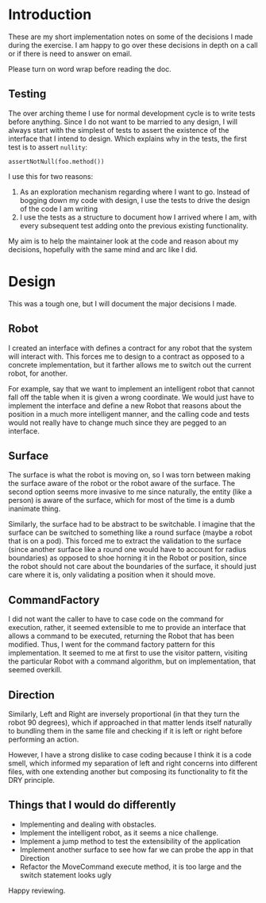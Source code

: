 # Introduction

These are my short implementation notes on some of the decisions I made during the exercise. I am happy to go over these decisions in depth on a call or if there is need to answer on email.

Please turn on word wrap before reading the doc.

## Testing

The over arching theme I use for normal development cycle is to write tests before anything. Since I do not want to be married to any design, I will always start with the simplest of tests to
assert the existence of the interface that I intend to design. Which explains why in the tests, the first test is to assert `nullity`:

 ` assertNotNull(foo.method()) `

I use this for two reasons:

1. As an exploration mechanism regarding where I want to go. Instead of bogging down my code with design, I use the tests to drive the design of the code I am writing
2. I use the tests as a structure to document how I arrived where I am, with every subsequent test adding onto the previous existing functionality.

My aim is to help the maintainer look at the code and reason about my decisions, hopefully with the same mind and arc like I did.

# Design

This was a tough one, but I will document the major decisions I made.

## Robot

I created an interface with defines a contract for any robot that the system will interact with. This forces me to design to a contract as opposed to a concrete implementation,
but it farther allows me to switch out the current robot, for another.

For example, say that we want to implement an intelligent robot that cannot fall off the table when it is given a wrong coordinate. We would just have to implement the interface
and define a new Robot that reasons about the position in a much more intelligent manner, and the calling code and tests would not really have to change much since they are
pegged to an interface.

## Surface

The surface is what the robot is moving on, so I was torn between making the surface aware of the robot or the robot aware of the surface. The second option seems more invasive to me
since naturally, the entity (like a person) is aware of the surface, which for most of the time is a dumb inanimate thing.

Similarly, the surface had to be abstract to be switchable. I imagine that the surface can be switched to something like a round surface (maybe a robot that is on a pod). This forced me to extract the validation to the surface (since another surface like a round one would have to account for radius boundaries)
as opposed to shoe horning it in the Robot or position, since the robot should not care about the boundaries of the surface, it should just care where it is, only validating a position when it should move.

## CommandFactory

I did not want the caller to have to case code on the command for execution, rather, it seemed extensible to me to provide an interface that allows a command to be executed, returning the Robot that has been modified.
Thus, I went for the command factory pattern for this implementation. It seemed to me at first to use the visitor pattern, visiting the particular Robot with a command algorithm, but on implementation, that seemed overkill.

## Direction

Similarly, Left and Right are inversely proportional (in that they turn the robot 90 degrees), which if approached in that matter lends itself naturally to bundling them in the same file and checking if it is left or right before performing an action.

However, I have a strong dislike to case coding because I think it is a code smell, which informed my separation of left and right concerns into different files, with one extending another but composing its functionality to fit the DRY principle.

## Things that I would do differently

- Implementing and dealing with obstacles.
- Implement the intelligent robot, as it seems a nice challenge.
- Implement a jump method to test the extensibility of the application
- Implement another surface to see how far we can probe the app in that Direction
- Refactor the MoveCommand execute method, it is too large and the switch statement looks ugly

Happy reviewing.
